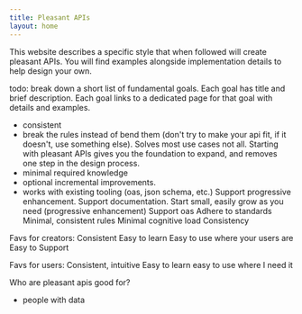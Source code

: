 ```yaml
---
title: Pleasant APIs
layout: home
---
```


This website describes a specific style that when followed will create pleasant APIs. You will find examples alongside implementation details to help design your own.


todo: break down a short list of fundamental goals. Each goal has title and brief description. Each goal links to a dedicated page for that goal with details and examples.

- consistent
- break the rules instead of bend them (don't try to make your api fit, if it doesn't, use something else). Solves most use cases not all. Starting with pleasant APIs gives you the foundation to expand, and removes one step in the design process.
- minimal required knowledge
- optional incremental improvements.
- works with existing tooling (oas, json schema, etc.)
Support progressive enhancement.
Support documentation.
Start small, easily grow as you need (progressive enhancement)
Support oas
Adhere to standards
Minimal, consistent rules
Minimal cognitive load
Consistency


Favs for creators:
Consistent
Easy to learn
Easy to use where your users are
Easy to Support

Favs for users:
Consistent, intuitive
Easy to learn
easy to use where I need it

Who are pleasant apis good for?
- people with data
